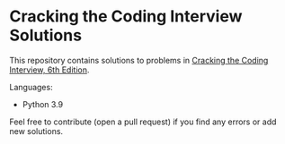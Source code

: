# Cracking the Coding Interview Solutions

This repository contains solutions to problems in <a href="https://www.crackingthecodinginterview.com/">Cracking the Coding Interview, 6th Edition</a>.

Languages:
- Python 3.9

Feel free to contribute (open a pull request) if you find any errors or add new solutions.